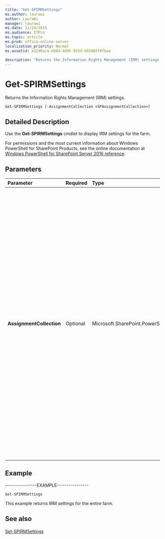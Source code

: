 ```yaml
---
title: "Get-SPIRMSettings"
ms.author: laurawi
author: LauraWi
manager: laurawi
ms.date: 11/24/2015
ms.audience: ITPro
ms.topic: article
ms.prod: office-online-server
localization_priority: Normal
ms.assetid: e32d6aca-e084-4d95-933d-e65805f9fbaa

description: "Returns the Information Rights Management (IRM) settings."
---
```


# Get-SPIRMSettings

Returns the Information Rights Management (IRM) settings.
  
```
Get-SPIRMSettings [-AssignmentCollection <SPAssignmentCollection>]
```

## Detailed Description

Use the **Get-SPIRMSettings** cmdlet to display IRM settings for the farm. 
  
For permissions and the most current information about Windows PowerShell for SharePoint Products, see the online documentation at [Windows PowerShell for SharePoint Server 2016 reference](https://go.microsoft.com/fwlink/p/?LinkId=671715).
  
## Parameters

|**Parameter**|**Required**|**Type**|**Description**|
|:-----|:-----|:-----|:-----|
|**AssignmentCollection** <br/> |Optional  <br/> |Microsoft.SharePoint.PowerShell.SPAssignmentCollection  <br/> |Manages objects for the purpose of proper disposal. Use of objects, such as **SPWeb** or **SPSite**, can use large amounts of memory and use of these objects in Windows PowerShell scripts requires proper memory management. Using the **SPAssignment** object, you can assign objects to a variable and dispose of the objects after they are needed to free up memory. When **SPWeb**, **SPSite**, or **SPSiteAdministration** objects are used, the objects are automatically disposed of if an assignment collection or the **Global** parameter is not used.  <br/> > [!NOTE]> When the **Global** parameter is used, all objects are contained in the global store. If objects are not immediately used, or disposed of by using the **Stop-SPAssignment** command, an out-of-memory scenario can occur.           |
   
## Example

----------------EXAMPLE---------------- 
  
```
Get-SPIRMSettings
```

This example returns IRM settings for the entire farm.
  
## See also

#### 

[Set-SPIRMSettings](set-spirmsettings.md)

